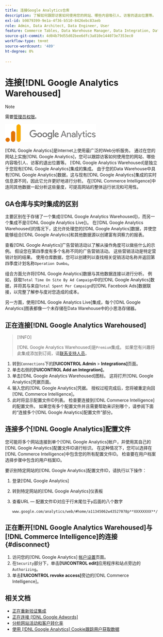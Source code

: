 ```yaml
---
title: 连接Google Analytics仓库
description: 了解如何跟踪访客如何使用您的网站、哪些内容吸引人、访客的退出位置等。
exl-id: b9879399-9e1a-4f36-b510-8426ebc83aeb
role: Admin, Data Architect, Data Engineer, User
feature: Commerce Tables, Data Warehouse Manager, Data Integration, Data Import/Export
source-git-commit: 4d04b79d55d02bee6dfc3a810e144073e7353ec0
workflow-type: tm+mt
source-wordcount: '489'
ht-degree: 0%

---
```


# 连接[!DNL Google Analytics Warehoused]

>[!NOTE]
>
>需要[管理员权限](../../../administrator/user-management/user-management.md)。

![Google Analytics徽标](../../../assets/google-analytics-logo.png)

[!DNL Google Analytics]是Internet上使用最广泛的Web分析服务。 通过在您的网站上实施[!DNL Google Analytics]，您可以跟踪访客如何使用您的网站、哪些内容吸引人、访客的退出位置等。 [!DNL Google Analytics Warehoused]是独立于您现有[!DNL Google Analytics]集成的集成。 由于您的Data Warehouse中具有[!DNL Google Analytics]数据，这与现有[!DNL Google Analytics]集成的实时信息源不同，因此它允许更好地进行分析。 在[!DNL Commerce Intelligence]中连同其他数据一起分析这些量度，可提高网站的整体运行状况和可用性。

## GA仓库与实时集成的区别

主要区别在于存储了一个集成([!DNL Google Analytics Warehoused])，而另一个集成不是([!DNL Google Analytics Live])。 在[!DNL Google Analytics Warehoused]的情况下，这允许处理您的[!DNL Google Analytics]数据，并使您能够组合[!DNL Google Analytics]和其他数据源以创建富有洞察力的报表。

查看[!DNL Google Analytics]广告营销活动以了解从操作角度可以做些什么的示例。 假设您在第四季度有多个名称不同的广告营销活动。 这些营销活动是特定营销计划的结果。 使用仓库数据，您可以创建列以查找相关促销活动名称并返回第四季度计划名称`Operation Dumbo`。

组合方面允许将[!DNL Google Analytics]数据与其他数据连接以进行分析。 例如，获取`Total Time On Site By Ad Campaign`中的[!DNL Google Analytics]数据，并将其与来自`Total Spent Per Campaign`的[!DNL Facebook Ads]数据联接，以完整了解参与度对您造成的成本。

另一方面，使用[!DNL Google Analytics Live]集成，每个[!DNL Google Analytics]图表都像一个未存储在Data Warehouse中的小思洛存储器。

## 正在连接[!DNL Google Analytics Warehoused]

>[!INFO]
>
>[!DNL Google Analytics Warehoused]是`Premium`集成。 如果您有兴趣将此集成添加到订阅，请[联系支持人员](https://experienceleague.adobe.com/docs/commerce-knowledge-base/kb/troubleshooting/miscellaneous/mbi-service-policies.html?lang=zh-Hans)。

1. 转到`Connections`下的&#x200B;**[!UICONTROL Admin** > **Integrations]**&#x200B;页面。
1. 单击右侧的&#x200B;**[!UICONTROL Add an Integration]**。
1. 单击[!DNL Google Analytics Warehoused]图标。 这将打开[!DNL Google Analytics]凭据页面。
1. 输入您的[!DNL Google Analytics]凭据。 授权过程完成后，您将被重定向回[!DNL Commerce Intelligence]。
1. 此时将显示配置文件ID列表。 检查要连接到[!DNL Commerce Intelligence]的配置文件。 如果您有多个配置文件并且需要帮助来识别哪个，请参阅下面的“连接多个[!DNL Google Analytics]配置文件”部分。

## 连接多个[!DNL Google Analytics]配置文件

您可能将多个网站连接到单个[!DNL Google Analytics]帐户，并使用其自己的[!DNL Google Analytics]配置文件ID进行标识。 在这种情况下，您可以选择在[!DNL Commerce Intelligence]中包含您的所有配置文件ID。 检查要在用户档案选择步骤中包含的用户档案ID。

要识别特定网站的[!DNL Google Analytics]配置文件ID，请执行以下操作：

1. 登录[!DNL Google Analytics]
1. 转到特定网站的[!DNL Google Analytics]仪表板
1. 查看URL — 配置文件ID对应于行末尾位于`p`后面的八个数字

   `www.google.com/analytics/web/#home/a11345062w43527078p**XXXXXXXX**/`

## 正在断开[!DNL Google Analytics Warehoused]与[!DNL Commerce Intelligence]的连接 {#disconnect}

1. 访问您的[!DNL Google Analytics] [帐户设置](https://myaccount.google.com/intro)页面。
1. 在`Security`部分下，单击&#x200B;**[!UICONTROL edit]**&#x200B;应用程序和站点旁边的`Authorizing`。
1. 单击&#x200B;**[!UICONTROL revoke access]**&#x200B;旁边的[!DNL Commerce Intelligence]。

## 相关文档

* [正在重新验证集成](https://experienceleague.adobe.com/docs/commerce-knowledge-base/kb/how-to/mbi-reauthenticating-integrations.html?lang=zh-Hans)
* [正在连接 [!DNL Google Adwords]](../integrations/google-adwords.md)
* [分析网站活动和客户转化率](../../analysis/web-act-cust-conversion.md)
* [使用 [!DNL Google Analytics] Cookie跟踪用户获取数据](../../analysis/google-track-user-acq.md)
